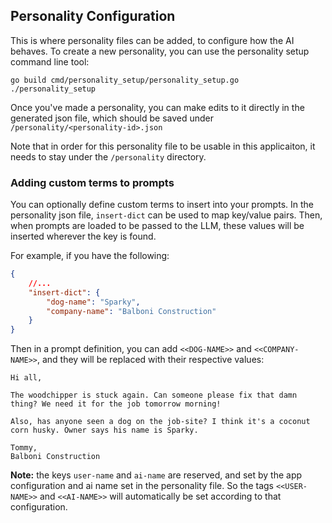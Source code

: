 ## Personality Configuration

This is where personality files can be added, to configure how the AI behaves.
To create a new personality, you can use the personality setup command line tool:

```shell
go build cmd/personality_setup/personality_setup.go
./personality_setup
```

Once you've made a personality, you can make edits to it directly in the generated json file, which should be saved under `/personality/<personality-id>.json`

Note that in order for this personality file to be usable in this applicaiton, it needs to stay under the `/personality` directory.

### Adding custom terms to prompts

You can optionally define custom terms to insert into your prompts. In the personality json file, `insert-dict` can be used to map key/value pairs.
Then, when prompts are loaded to be passed to the LLM, these values will be inserted wherever the key is found.

For example, if you have the following:

```json
{
    //...
    "insert-dict": {
        "dog-name": "Sparky",
        "company-name": "Balboni Construction"
    }
}
```

Then in a prompt definition, you can add `<<DOG-NAME>>` and `<<COMPANY-NAME>>`, and they will be replaced with their respective values:

```
Hi all,

The woodchipper is stuck again. Can someone please fix that damn thing? We need it for the job tomorrow morning!

Also, has anyone seen a dog on the job-site? I think it's a coconut corn husky. Owner says his name is Sparky.

Tommy,
Balboni Construction
```

**Note:** the keys `user-name` and `ai-name` are reserved, and set by the app configuration and ai name set in the personality file. So the tags `<<USER-NAME>>` and `<<AI-NAME>>` will automatically be set according to that configuration.
